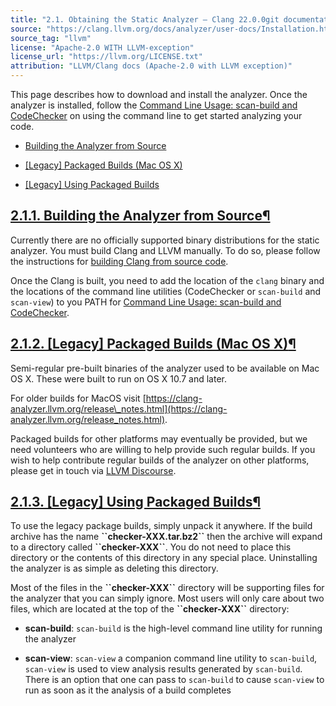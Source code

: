 ```yaml
---
title: "2.1. Obtaining the Static Analyzer — Clang 22.0.0git documentation"
source: "https://clang.llvm.org/docs/analyzer/user-docs/Installation.html"
source_tag: "llvm"
license: "Apache-2.0 WITH LLVM-exception"
license_url: "https://llvm.org/LICENSE.txt"
attribution: "LLVM/Clang docs (Apache-2.0 with LLVM exception)"
---
```

This page describes how to download and install the analyzer. Once the analyzer is installed, follow the [Command Line Usage: scan-build and CodeChecker](https://clang.llvm.org/docs/analyzer/user-docs/CommandLineUsage.html) on using the command line to get started analyzing your code.

*   [Building the Analyzer from Source](#building-the-analyzer-from-source)
    
*   [\[Legacy\] Packaged Builds (Mac OS X)](#legacy-packaged-builds-mac-os-x)
    
*   [\[Legacy\] Using Packaged Builds](#legacy-using-packaged-builds)
    

[2.1.1. Building the Analyzer from Source](#id1)[¶](#building-the-analyzer-from-source "Link to this heading")
--------------------------------------------------------------------------------------------------------------

Currently there are no officially supported binary distributions for the static analyzer. You must build Clang and LLVM manually. To do so, please follow the instructions for [building Clang from source code](https://clang.llvm.org/get_started.html#build).

Once the Clang is built, you need to add the location of the `clang` binary and the locations of the command line utilities (CodeChecker or `scan-build` and `scan-view`) to you PATH for [Command Line Usage: scan-build and CodeChecker](https://clang.llvm.org/docs/analyzer/user-docs/CommandLineUsage.html).

[2.1.2. \[Legacy\] Packaged Builds (Mac OS X)](#id2)[¶](#legacy-packaged-builds-mac-os-x "Link to this heading")
----------------------------------------------------------------------------------------------------------------

Semi-regular pre-built binaries of the analyzer used to be available on Mac OS X. These were built to run on OS X 10.7 and later.

For older builds for MacOS visit [https://clang-analyzer.llvm.org/release\_notes.html](https://clang-analyzer.llvm.org/release_notes.html).

Packaged builds for other platforms may eventually be provided, but we need volunteers who are willing to help provide such regular builds. If you wish to help contribute regular builds of the analyzer on other platforms, please get in touch via [LLVM Discourse](https://discourse.llvm.org/).

[2.1.3. \[Legacy\] Using Packaged Builds](#id3)[¶](#legacy-using-packaged-builds "Link to this heading")
--------------------------------------------------------------------------------------------------------

To use the legacy package builds, simply unpack it anywhere. If the build archive has the name **\`\`checker-XXX.tar.bz2\`\`** then the archive will expand to a directory called **\`\`checker-XXX\`\`**. You do not need to place this directory or the contents of this directory in any special place. Uninstalling the analyzer is as simple as deleting this directory.

Most of the files in the **\`\`checker-XXX\`\`** directory will be supporting files for the analyzer that you can simply ignore. Most users will only care about two files, which are located at the top of the **\`\`checker-XXX\`\`** directory:

*   **scan-build**: `scan-build` is the high-level command line utility for running the analyzer
    
*   **scan-view**: `scan-view` a companion command line utility to `scan-build`, `scan-view` is used to view analysis results generated by `scan-build`. There is an option that one can pass to `scan-build` to cause `scan-view` to run as soon as it the analysis of a build completes
